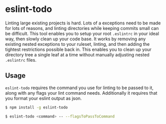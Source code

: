 # eslint-todo

Linting large existing projects is hard. Lots of a exceptions need to be made for lots of reasons,
and linting directories while keeping commits small can be difficult. This tool enables you to
setup your root `.eslintrc` in your ideal way, then slowly clean up your code base.  It works by
removing any existing nested exceptions to your ruleset, linting, and then adding the tightest
restrictions possible back in.  This enables you to clean up your directory tree a single leaf at
a time without manually adjusting nested `.eslintrc` files.

## Usage

`eslint-todo` requires the command you use for linting to be passed to it, along with any flags your
lint command needs.  Additionally it requires that you format your eslint output as json.

```bash
$ npm install -g eslint-todo
```

```bash
$ eslint-todo <command> -- --flagsToPassToCommand
```
